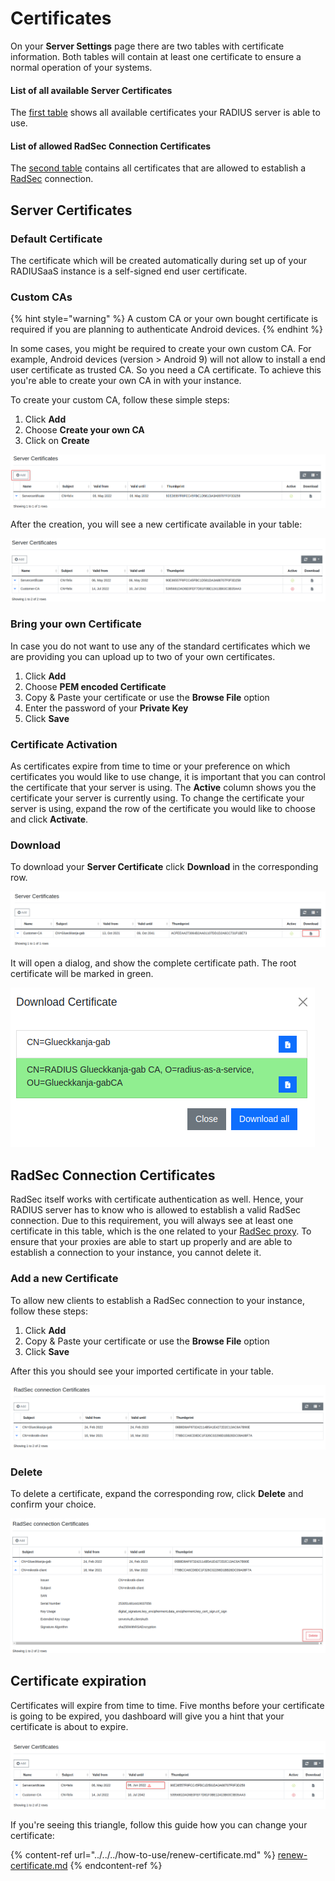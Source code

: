 # Certificates

On your **Server Settings** page there are two tables with certificate information. Both tables will contain at least one certificate to ensure a normal operation of your systems. &#x20;

#### List of all available Server Certificates

The [first table](./#server-certificates) shows all available certificates your RADIUS server is able to use.&#x20;

#### List of allowed RadSec Connection Certificates

The [second table](./#radsec-connection-certificates) contains all certificates that are allowed to establish a [RadSec](../../../details.md#what-is-radsec) connection.&#x20;

## Server Certificates

### Default Certificate

The certificate which will be created automatically during set up of your RADIUSaaS instance is a self-signed end user certificate.&#x20;

### Custom CAs

{% hint style="warning" %}
A custom CA or your own bought certificate is required if you are planning to authenticate Android devices.
{% endhint %}

In some cases, you might be required to create your own custom CA. For example, Android devices (version > Android 9) will not allow to install a end user certificate as trusted CA. So you need a CA certificate. To achieve this you're able to create your own CA in with your instance.

To create your custom CA, follow these simple steps:&#x20;

1. Click **Add**
2. Choose **Create your own CA**
3. Click on **Create**

![](<../../../.gitbook/assets/image (73).png>)

After the creation, you will see a new certificate available in your table:

![](<../../../.gitbook/assets/image (84).png>)

### Bring your own Certificate

In case you do not want to use any of the standard certificates which we are providing you can upload up to two of your own certificates.

1. Click **Add**
2. Choose **PEM encoded Certificate**
3. Copy & Paste your certificate or use the **Browse File** option
4. Enter the password of your **Private Key**&#x20;
5. Click **Save**

### Certificate Activation

As certificates expire from time to time or your preference on which certificates you would like to use change, it is important that you can control the certificate that your server is using. The **Active** column shows you the certificate your server is currently using. To change the certificate your server is using, expand the row of the certificate you would like to choose and click **Activate**.&#x20;

### Download

To download your **Server Certificate**  click **Download** in the corresponding row.

![](<../../../.gitbook/assets/image (68).png>)

It will open a dialog, and show the complete certificate path. The root certificate will be marked in green.

![](<../../../.gitbook/assets/image (75).png>)

## RadSec Connection Certificates

RadSec itself works with certificate authentication as well. Hence, your RADIUS server has to know who is allowed to establish a valid RadSec connection. Due to this requirement, you will always see at least one certificate in this table, which is the one related to your [RadSec proxy](../settings-proxy.md). To ensure that your proxies are able to start up properly and are able to establish a connection to your instance, you cannot delete it.&#x20;

### Add a new Certificate

To allow new clients to establish a RadSec connection to your instance, follow these steps:

1. Click **Add**
2. Copy & Paste your certificate or use the **Browse File** option
3. Click **Save**

After this you should see your imported certificate in your table.

![](<../../../.gitbook/assets/image (62).png>)

### Delete

To delete a certificate, expand the corresponding row, click **Delete** and confirm your choice.&#x20;

![](<../../../.gitbook/assets/image (77).png>)

## Certificate expiration&#x20;

Certificates will expire from time to time. Five months before your certificate is going to be expired, you dashboard will give you a hint that your certificate is about to expire.

![](<../../../.gitbook/assets/image (74).png>)

If you're seeing this triangle, follow this guide how you can change your certificate:&#x20;

{% content-ref url="../../../how-to-use/renew-certificate.md" %}
[renew-certificate.md](../../../how-to-use/renew-certificate.md)
{% endcontent-ref %}
